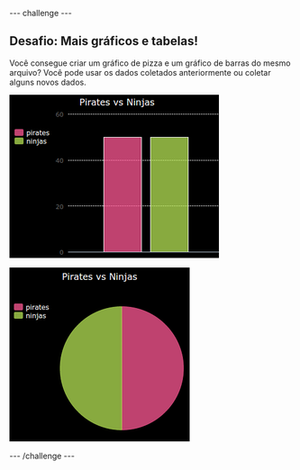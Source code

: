 \--- challenge \---

## Desafio: Mais gráficos e tabelas!

Você consegue criar um gráfico de pizza e um gráfico de barras do mesmo arquivo? Você pode usar os dados coletados anteriormente ou coletar alguns novos dados.

![screenshot](images/pets-pn-bar.png)

![screenshot](images/pets-pn.png)

\--- /challenge \---